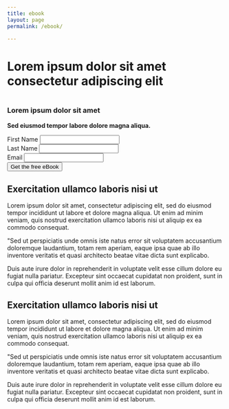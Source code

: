 ```yaml
---
title: ebook
layout: page
permalink: /ebook/

---
```


<div class="container">
  <h1 class="text-center">Lorem ipsum dolor sit amet consectetur adipiscing elit</h1>

  <div class="row">
    <div class="col-sm-6 mt-5">
      <img src="http://placehold.it/500x350" alt="" class="img-fluid d-block mx-auto" />
    </div>
    <div class="col-sm-6 mt-5">
      <h3>Lorem ipsum dolor sit amet</h3>
      <p><strong>Sed eiusmod tempor labore dolore magna aliqua.</strong></p>
      <form>
        <div class="form-group">
          <label for="exampleInputEmail1">First Name</label>
          <input type="text" class="form-control" id="exampleInputEmail1" placeholder="">
        </div>
        <div class="form-group">
          <label for="exampleInputPassword1">Last Name</label>
          <input type="text" class="form-control" id="exampleInputPassword1" placeholder="">
        </div>
        <div class="form-group">
          <label for="exampleInputPassword1">Email</label>
          <input type="text" class="form-control" id="exampleInputPassword1" placeholder="">
        </div>
        <div class="dis15"></div>
        <button type="submit" class="btn btn-warning center-block btn-block">Get the free eBook</button>
      </form>
    </div>
  </div>
  <div class="dis80"></div>
  <h2 class="text-center">Exercitation ullamco laboris nisi ut</h2>
  <p>Lorem ipsum dolor sit amet, consectetur adipiscing elit, sed do eiusmod tempor incididunt ut labore et dolore magna aliqua. Ut enim ad minim veniam, quis nostrud exercitation ullamco laboris nisi ut aliquip ex ea commodo consequat.</p>
  <p>"Sed ut perspiciatis unde omnis iste natus error sit voluptatem accusantium doloremque laudantium, totam rem aperiam, eaque ipsa quae ab illo inventore veritatis et quasi architecto beatae vitae dicta sunt explicabo. </p>
  <p>Duis aute irure dolor in reprehenderit in voluptate velit esse cillum dolore eu fugiat nulla pariatur. Excepteur sint occaecat cupidatat non proident, sunt in culpa qui officia deserunt mollit anim id est laborum.</p>
  <div class="dis30"></div>
  <h2 class="text-center">Exercitation ullamco laboris nisi ut</h2>
  <p>Lorem ipsum dolor sit amet, consectetur adipiscing elit, sed do eiusmod tempor incididunt ut labore et dolore magna aliqua. Ut enim ad minim veniam, quis nostrud exercitation ullamco laboris nisi ut aliquip ex ea commodo consequat.</p>
  <p>"Sed ut perspiciatis unde omnis iste natus error sit voluptatem accusantium doloremque laudantium, totam rem aperiam, eaque ipsa quae ab illo inventore veritatis et quasi architecto beatae vitae dicta sunt explicabo. </p>
  <p>Duis aute irure dolor in reprehenderit in voluptate velit esse cillum dolore eu fugiat nulla pariatur. Excepteur sint occaecat cupidatat non proident, sunt in culpa qui officia deserunt mollit anim id est laborum.</p>
</div>
